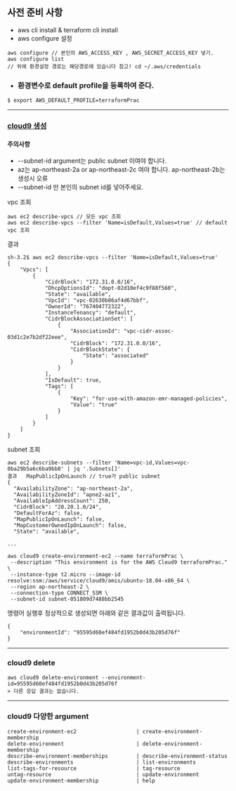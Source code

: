 ## 사전 준비 사항
* aws cli install & terraform cli install
* aws configure 설정
```
aws configure // 본인의 AWS_ACCESS_KEY , AWS_SECRET_ACCESS_KEY 넣기.
aws configure list
// 위에 환경설정 경로는 해당경로에 있습니다 참고! cd ~/.aws/credentials
```
* ### 환경변수로 default profile을 등록하여 준다.
```
$ export AWS_DEFAULT_PROFILE=terraformPrac
```
---
### [cloud9 생성](https://docs.aws.amazon.com/ko_kr/cloud9/latest/user-guide/tutorial-create-environment-cli-step1.html)
#### 주의사항
* --subnet-id argument는 public subnet 이여야 합니다.
* az는  ap-northeast-2a or ap-northeast-2c 여야 합니다. ap-northeast-2b는 생성시 오류
* --subnet-id 만 본인의 subnet id를 넣어주세요. 

vpc 조회
```
aws ec2 describe-vpcs // 모든 vpc 조회
aws ec2 describe-vpcs --filter 'Name=isDefault,Values=true' // default vpc 조회
```
결과
~~~
sh-3.2$ aws ec2 describe-vpcs --filter 'Name=isDefault,Values=true'
{
    "Vpcs": [
        {
            "CidrBlock": "172.31.0.0/16",
            "DhcpOptionsId": "dopt-02d10ef4c9f88f560",
            "State": "available",
            "VpcId": "vpc-02630b86af4d67bbf",
            "OwnerId": "767404772322",
            "InstanceTenancy": "default",
            "CidrBlockAssociationSet": [
                {
                    "AssociationId": "vpc-cidr-assoc-03d1c2e7b2df22eee",
                    "CidrBlock": "172.31.0.0/16",
                    "CidrBlockState": {
                        "State": "associated"
                    }
                }
            ],
            "IsDefault": true,
            "Tags": [
                {
                    "Key": "for-use-with-amazon-emr-managed-policies",
                    "Value": "true"
                }
            ]
        }
    ]
}
~~~

subnet 조회 

```
aws ec2 describe-subnets --filter 'Name=vpc-id,Values=vpc-0ba29b5a6c6ba9bb8' | jq '.Subnets[]'
결과   MapPublicIpOnLaunch // true가 public subnet
{
  "AvailabilityZone": "ap-northeast-2a",
  "AvailabilityZoneId": "apne2-az1",
  "AvailableIpAddressCount": 250,
  "CidrBlock": "20.20.1.0/24",
  "DefaultForAz": false,
  "MapPublicIpOnLaunch": false,
  "MapCustomerOwnedIpOnLaunch": false,
  "State": "available",

...

```

```
aws cloud9 create-environment-ec2 --name terraformPrac \
 --description "This environment is for the AWS Cloud9 terraformPrac." \
 --instance-type t2.micro --image-id resolve:ssm:/aws/service/cloud9/amis/ubuntu-18.04-x86_64 \
 --region ap-northeast-2 \
 --connection-type CONNECT_SSM \
 --subnet-id subnet-051809d7488bb2545  
```

명령어 실행후 정상적으로 생성되면 아래와 같은 결과값이 출력됩니다.
```
{
    "environmentId": "95595d60ef484fd1952b0d43b205d76f"
}
```
---
### cloud9 delete 
```
aws cloud9 delete-environment --environment-id=95595d60ef484fd1952b0d43b205d76f
> 다른 응답 결과는 없습니다.
```
---
### cloud9 다양한 argument
```
create-environment-ec2                   | create-environment-membership
delete-environment                       | delete-environment-membership
describe-environment-memberships         | describe-environment-status
describe-environments                    | list-environments
list-tags-for-resource                   | tag-resource
untag-resource                           | update-environment
update-environment-membership            | help
```